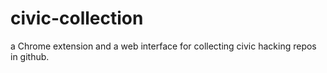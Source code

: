 # civic-collection
a Chrome extension and a web interface for collecting civic hacking repos in github.
